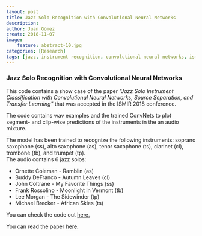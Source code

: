 ```yaml
---
layout: post
title: Jazz Solo Recognition with Convolutional Neural Networks
description: 
author: Juan Gómez
create: 2018-11-07
image:
    feature: abstract-10.jpg
categories: [Research]
tags: [jazz, instrument recognition, convolutional neural networks, ismir]
---
```


### Jazz Solo Recognition with Convolutional Neural Networks

This code contains a show case of the paper *"Jazz Solo Instrument Classification with Convolutional Neural Networks, Source Separation, and Transfer Learning"* that was accepted in the ISMIR 2018 conference. <br/>

The code contains wav examples and the trained ConvNets to plot segment- and clip-wise predictions of the instruments in the an audio mixture. <br/>

The model has been trained to recognize the following instruments: soprano saxophone (ss), alto saxophone (as), tenor saxophone (ts), clarinet (cl), trombone (tb), and trumpet (tp). <br/>
The audio contains 6 jazz solos:
- Ornette Coleman - Ramblin (as)
- Buddy DeFranco - Autumn Leaves (cl)
- John Coltrane - My Favorite Things (ss)
- Frank Rossolino - Moonlight in Vermont (tb)
- Lee Morgan - The Sidewinder (tp)
- Michael Brecker - African Skies (ts)

You can check the code out [here.](https://github.com/juansgomez87/jazz-show-case/)

You can read the paper [here.](http://ismir2018.ircam.fr/doc/pdfs/145_Paper.pdf)
